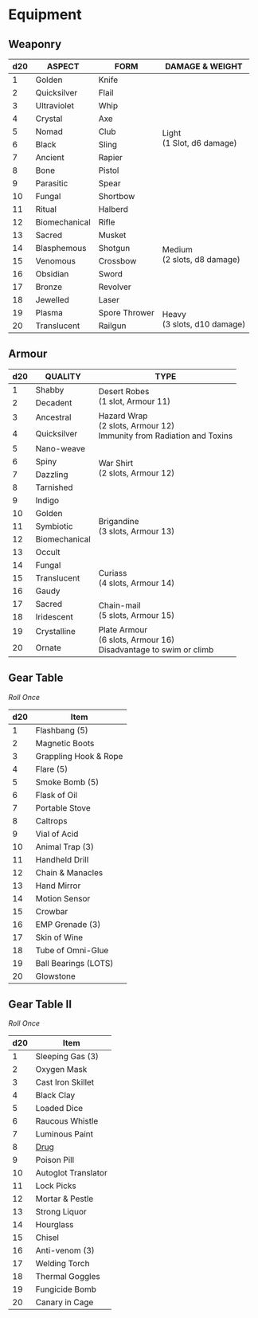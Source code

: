 # Equipment
## Weaponry
<table>
<thead><tr><th>d20</th><th>ASPECT</th><th>FORM</th><th>DAMAGE & WEIGHT</th></th></thead>
<tr><td>1</td><td>Golden</td><td>Knife</td><td rowspan="10">Light<br />(1 Slot, d6 damage)</td></tr>
<tr><td>2</td><td>Quicksilver</td><td>Flail</td></tr>
<tr><td>3</td><td>Ultraviolet</td><td>Whip</td></tr>
<tr><td>4</td><td>Crystal</td><td>Axe</td></tr>
<tr><td>5</td><td>Nomad</td><td>Club</td></tr>
<tr><td>6</td><td>Black</td><td>Sling</td></tr>
<tr><td>7</td><td>Ancient</td><td>Rapier</td></tr>
<tr><td>8</td><td>Bone</td><td>Pistol</td></tr>
<tr><td>9</td><td>Parasitic</td><td>Spear</td></tr>
<tr><td>10</td><td>Fungal</td><td>Shortbow</td></tr>
<tr><td>11</td><td>Ritual</td><td>Halberd</td><td rowspan="8">Medium<br />(2 slots, d8 damage)</td></tr>
<tr><td>12</td><td>Biomechanical</td><td>Rifle</td></tr>
<tr><td>13</td><td>Sacred</td><td>Musket</td></tr>
<tr><td>14</td><td>Blasphemous</td><td>Shotgun</td></tr>
<tr><td>15</td><td>Venomous</td><td>Crossbow</td></tr>
<tr><td>16</td><td>Obsidian</td><td>Sword</td></tr>
<tr><td>17</td><td>Bronze</td><td>Revolver</td></tr>
<tr><td>18</td><td>Jewelled</td><td>Laser</td></tr>
<tr><td>19</td><td>Plasma</td><td>Spore Thrower</td><td rowspan="2">Heavy<br />(3 slots, d10 damage)</td></tr>
<tr><td>20</td><td>Translucent</td><td>Railgun</td></tr>
</table>

## Armour
<table>
<thead><tr><th>d20</th><th>QUALITY</th><th>TYPE</th></tr></thead>
<tr><td>1</td><td>Shabby</td><td rowspan="2">Desert Robes<br />(1 slot, Armour 11)</td></tr>
<tr><td>2</td><td>Decadent</td></tr>
<tr><td>3</td><td>Ancestral</td><td rowspan="2">Hazard Wrap<br />(2 slots, Armour 12)<br />Immunity from Radiation and Toxins</td></tr>
<tr><td>4</td><td>Quicksilver</td></tr>
<tr><td>5</td><td>Nano-weave</td><td rowspan="4">War Shirt<br />(2 slots, Armour 12)</td></tr>
<tr><td>6</td><td>Spiny</td></tr>
<tr><td>7</td><td>Dazzling</td></tr>
<tr><td>8</td><td>Tarnished</td></tr>
<tr><td>9</td><td>Indigo</td><td rowspan="5">Brigandine<br />(3 slots, Armour 13)</td></tr>
<tr><td>10</td><td>Golden</td></tr>
<tr><td>11</td><td>Symbiotic</td></tr>
<tr><td>12</td><td>Biomechanical</td></tr>
<tr><td>13</td><td>Occult</td></tr>
<tr><td>14</td><td>Fungal</td><td rowspan="3">Curiass<br />(4 slots, Armour 14)</td></tr>
<tr><td>15</td><td>Translucent</td></tr>
<tr><td>16</td><td>Gaudy</td></tr>
<tr><td>17</td><td>Sacred</td><td rowspan="2">Chain-mail<br />(5 slots, Armour 15)</td></tr>
<tr><td>18</td><td>Iridescent</td></tr>
<tr><td>19</td><td>Crystalline</td><td rowspan="2">Plate Armour<br />(6 slots, Armour 16)<br />Disadvantage to swim or climb</td></tr>
<tr><td>20</td><td>Ornate</td></tr>
</table>

## Gear Table
_Roll Once_

<table>
<thead><th>d20</th><th>Item</th></thead>
<tr><td>1</td><td>Flashbang (5)</td></tr>
<tr><td>2</td><td>Magnetic Boots</td></tr>
<tr><td>3</td><td>Grappling Hook & Rope</td></tr>
<tr><td>4</td><td>Flare (5)</td></tr>
<tr><td>5</td><td>Smoke Bomb (5)</td></tr>
<tr><td>6</td><td>Flask of Oil</td></tr>
<tr><td>7</td><td>Portable Stove</td></tr>
<tr><td>8</td><td>Caltrops</td></tr>
<tr><td>9</td><td>Vial of Acid</td></tr>
<tr><td>10</td><td>Animal Trap (3)</td></tr>
<tr><td>11</td><td>Handheld Drill</td></tr>
<tr><td>12</td><td>Chain & Manacles</td></tr>
<tr><td>13</td><td>Hand Mirror</td></tr>
<tr><td>14</td><td>Motion Sensor</td></tr>
<tr><td>15</td><td>Crowbar</td></tr>
<tr><td>16</td><td>EMP Grenade (3)</td></tr>
<tr><td>17</td><td>Skin of Wine</td></tr>
<tr><td>18</td><td>Tube of Omni-Glue</td></tr>
<tr><td>19</td><td>Ball Bearings (LOTS)</td></tr>
<tr><td>20</td><td>Glowstone</td></tr>
</table>

## Gear Table II
_Roll Once_

<table>
<thead><th>d20</th><th>Item</th></thead>
<tr><td>1</td><td>Sleeping Gas (3)</td></tr>
<tr><td>2</td><td>Oxygen Mask</td></tr>
<tr><td>3</td><td>Cast Iron Skillet</td></tr>
<tr><td>4</td><td>Black Clay</td></tr>
<tr><td>5</td><td>Loaded Dice</td></tr>
<tr><td>6</td><td>Raucous Whistle</td></tr>
<tr><td>7</td><td>Luminous Paint</td></tr>
<tr><td>8</td><td><a href='#/referee-rules.md?id=drugs-of-vaarn'>Drug</a></td></tr>
<tr><td>9</td><td>Poison Pill</td></tr>
<tr><td>10</td><td>Autoglot Translator</td></tr>
<tr><td>11</td><td>Lock Picks</td></tr>
<tr><td>12</td><td>Mortar & Pestle</td></tr>
<tr><td>13</td><td>Strong Liquor</td></tr>
<tr><td>14</td><td>Hourglass</td></tr>
<tr><td>15</td><td>Chisel</td></tr>
<tr><td>16</td><td>Anti-venom (3)</td></tr>
<tr><td>17</td><td>Welding Torch</td></tr>
<tr><td>18</td><td>Thermal Goggles</td></tr>
<tr><td>19</td><td>Fungicide Bomb</td></tr>
<tr><td>20</td><td>Canary in Cage</td></tr>
</table>
